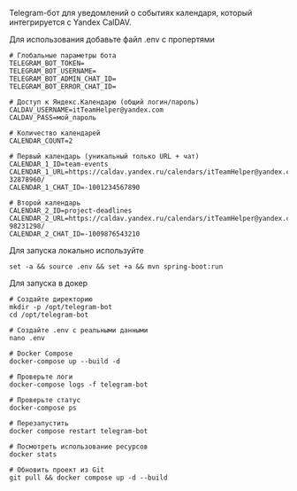 Telegram-бот для уведомлений о событиях календаря, который интегрируется с Yandex CalDAV.

Для использования добавьте файл .env с пропертями

```
# Глобальные параметры бота
TELEGRAM_BOT_TOKEN=
TELEGRAM_BOT_USERNAME=
TELEGRAM_BOT_ADMIN_CHAT_ID=
TELEGRAM_BOT_ERROR_CHAT_ID=

# Доступ к Яндекс.Календарю (общий логин/пароль)
CALDAV_USERNAME=itTeamHelper@yandex.com
CALDAV_PASS=мой_пароль

# Количество календарей
CALENDAR_COUNT=2

# Первый календарь (уникальный только URL + чат)
CALENDAR_1_ID=team-events
CALENDAR_1_URL=https://caldav.yandex.ru/calendars/itTeamHelper@yandex.com/events-32878960/
CALENDAR_1_CHAT_ID=-1001234567890

# Второй календарь
CALENDAR_2_ID=project-deadlines
CALENDAR_2_URL=https://caldav.yandex.ru/calendars/itTeamHelper@yandex.com/events-98231298/
CALENDAR_2_CHAT_ID=-1009876543210
```

Для запуска локально используйте 
```
set -a && source .env && set +a && mvn spring-boot:run
```

Для запуска в докер
```
# Создайте директорию
mkdir -p /opt/telegram-bot
cd /opt/telegram-bot
```
```
# Создайте .env с реальными данными
nano .env
```
```
# Docker Compose  
docker-compose up --build -d
```
```
# Проверьте логи
docker-compose logs -f telegram-bot
```
```
# Проверьте статус
docker-compose ps
```
```
# Перезапустить
docker compose restart telegram-bot
```
```
# Посмотреть использование ресурсов
docker stats
```
```
# Обновить проект из Git
git pull && docker compose up -d --build